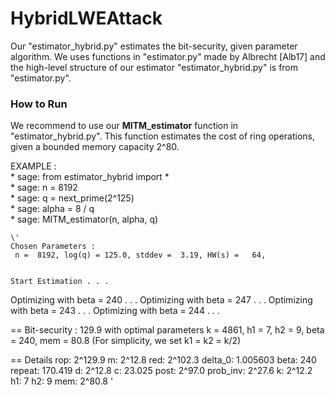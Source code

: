 # HybridLWEAttack

Our "estimator_hybrid.py" estimates the bit-security, given parameter algorithm.
We uses functions in "estimator.py" made by Albrecht [Alb17]
and the high-level structure of our estimator "estimator_hybrid.py" is from "estimator.py".

### How to Run

We recommend to use our **MITM_estimator** function in "estimator_hybrid.py". This function estimates the cost of ring operations, given a bounded memory capacity 2^80.

EXAMPLE :\
    * sage: from estimator_hybrid import *\
    * sage: n = 8192\
    * sage: q = next_prime(2^125)\
    * sage: alpha = 8 / q\
    * sage: MITM_estimator(n, alpha, q)
    
    
    
    \'
    Chosen Parameters : 
     n =  8192, log(q) = 125.0, stddev =  3.19, HW(s) =   64,
     

	Start Estimation . . .

Optimizing with beta =  240 . . .
Optimizing with beta =  247 . . .
Optimizing with beta =  243 . . .
Optimizing with beta =  244 . . .

== Bit-security : 129.9 with optimal parameters
     k =  4861, h1 =  7, h2 =  9, beta =  240, mem =  80.8
             (For simplicity, we set k1 = k2 = k/2)

== Details
         rop:  2^129.9
           m:   2^12.8
         red:  2^102.3
     delta_0: 1.005603
        beta:      240
      repeat:  170.419
           d:   2^12.8
           c:   23.025
        post:   2^97.0
    prob_inv:   2^27.6
           k:   2^12.2
          h1:        7
          h2:        9
         mem:   2^80.8
         \'